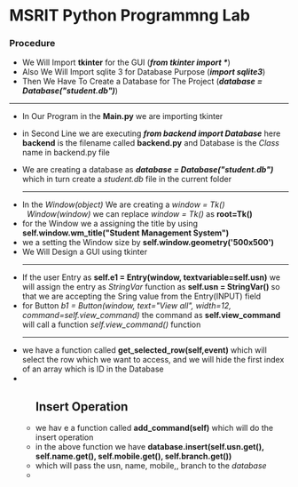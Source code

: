 <h1>MSRIT Python Programmng Lab</h1>
<h3>Procedure</h3>
<ul>
  <li>We Will Import <b>tkinter</b> for the GUI     (<i><b>from tkinter import *</b></i>)</li>
  <li>Also We Will Import sqlite 3 for Database Purpose   (<i><b>import sqlite3</b></i>)</li>
  <li>Then We Have To Create a Database for The Project    (<i><b>database = Database("student.db")</b></i>)</li>
</ul>
<hr>
<ul>
<li><p>In Our Program in the <b>Main.py</b> we are importing tkinter</p></li>
<li><p>in Second Line we are executing <b><i>from backend import Database</i></b> here <b>backend</b> is the filename called <b>backend.py</b> and Database is the <i>Class</i> name in backend.py file</p></li>
<li>We are creating a database as <b><i>database = Database("student.db")</i></b> which in turn create a <i>student.db</i> file in the current folder</li>
<hr>
<li>In the <i>Window(object)</i> We are creating a <i>window = Tk()  &nbsp;&nbsp;Window(window)</i> we can replace <i>window = Tk()</i> as <b>root=Tk()</b></li>
<li>for the Window we a assigning the title by using <b>self.window.wm_title("Student Management System")</b></li>
<li>we a setting the Window size by <b>self.window.geometry('500x500')</b></li>
<li>We Will Design a GUI using tkinter</li>
<hr>
  <li>If the user Entry as <b>self.e1 = Entry(window, textvariable=self.usn)</b> we will assign the entry as <i>StringVar</i> function as <b>self.usn = StringVar()</b> so that we are accepting the Sring value from the Entry(INPUT) field </li>
  <li>for Button <i>b1 = Button(window, text="View all", width=12, command=self.view_command)</i> the command as <b>self.view_command</b> will call a function <i>self.view_command()</i> function</li>
  <hr>
  <li>we have a function called <b>get_selected_row(self,event)</b> which will select the row which we want to access, and we will hide the first index of an array which is ID in the Database</li>
  <li>
    <ul>
      <h2>Insert Operation</h2>
      <li>we hav e a function called <b>add_command(self)</b> which will do the insert operation</li>
      <li>in the above function we have <b>database.insert(self.usn.get(), self.name.get(), self.mobile.get(), self.branch.get())</b></li>
      <li>which will pass the usn, name, mobile,, branch to the <i>database</i><li>
    </ul>
  </li>
</ul>
